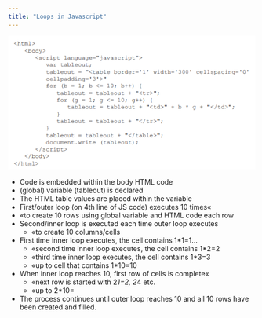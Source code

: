 ```yaml
---
title: "Loops in Javascript"
---
```


![loop](/Images/javascript.png)
- Code is embedded within the body HTML code
- (global) variable (tableout) is declared
- The HTML table values are placed within the variable
- First/outer loop (on 4th line of JS code) executes 10 times«
- «to create 10 rows using global variable and HTML <tr> code each row
- Second/inner loop is executed each time outer loop executes
  - «to create 10 columns/cells
- First time inner loop executes, the cell contains 1*1=1...
  - «second time inner loop executes, the cell contains 1*2=2
  - «third time inner loop executes, the cell contains 1*3=3
  - «up to cell that contains 1*10=10
- When inner loop reaches 10, first row of cells is complete«
  - «next row is started with 2*1=2, 2*4 etc.
  - «up to 2*10=
- The process continues until outer loop reaches 10 and all 10 rows have been created and filled. 
	